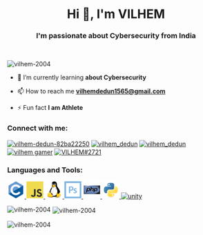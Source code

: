 <h1 align="center">Hi 👋, I'm VILHEM</h1>
<h3 align="center">I'm passionate about Cybersecurity from India</h3>
<img align="https://user-images.githubusercontent.com/55389276/140866485-8fb1c876-9a8f-4d6a-98dc-08c4981eaf70.gif">

<p align="left"> <img src="https://komarev.com/ghpvc/?username=vilhem-2004&label=Profile%20views&color=0e75b6&style=flat" alt="vilhem-2004" /> </p>

- 🌱 I’m currently learning **about Cybersecurity**

- 📫 How to reach me **vilhemdedun1565@gmail.com**

- ⚡ Fun fact **I am Athlete**

<h3 align="left">Connect with me:</h3>
<p align="left">
<a href="https://linkedin.com/in/vilhem-dedun-82ba22250" target="blank"><img align="center" src="https://raw.githubusercontent.com/rahuldkjain/github-profile-readme-generator/master/src/images/icons/Social/linked-in-alt.svg" alt="vilhem-dedun-82ba22250" height="30" width="40" /></a>
<a href="https://fb.com/vilhem_dedun" target="blank"><img align="center" src="https://raw.githubusercontent.com/rahuldkjain/github-profile-readme-generator/master/src/images/icons/Social/facebook.svg" alt="vilhem_dedun" height="30" width="40" /></a>
<a href="https://instagram.com/vilhem_dedun" target="blank"><img align="center" src="https://raw.githubusercontent.com/rahuldkjain/github-profile-readme-generator/master/src/images/icons/Social/instagram.svg" alt="vilhem_dedun" height="30" width="40" /></a>
<a href="https://www.youtube.com/c/VILHEM GAMER" target="blank"><img align="center" src="https://raw.githubusercontent.com/rahuldkjain/github-profile-readme-generator/master/src/images/icons/Social/youtube.svg" alt="vilhem gamer" height="30" width="40" /></a>
<a href="https://discord.gg/VILHEM#2721" target="blank"><img align="center" src="https://raw.githubusercontent.com/rahuldkjain/github-profile-readme-generator/master/src/images/icons/Social/discord.svg" alt="VILHEM#2721" height="30" width="40" /></a>
</p>

<h3 align="left">Languages and Tools:</h3>
<p align="left"> <a href="https://www.cprogramming.com/" target="_blank" rel="noreferrer"> <img src="https://raw.githubusercontent.com/devicons/devicon/master/icons/c/c-original.svg" alt="c" width="40" height="40"/> </a> <a href="https://developer.mozilla.org/en-US/docs/Web/JavaScript" target="_blank" rel="noreferrer"> <img src="https://raw.githubusercontent.com/devicons/devicon/master/icons/javascript/javascript-original.svg" alt="javascript" width="40" height="40"/> </a> <a href="https://www.linux.org/" target="_blank" rel="noreferrer"> <img src="https://raw.githubusercontent.com/devicons/devicon/master/icons/linux/linux-original.svg" alt="linux" width="40" height="40"/> </a> <a href="https://www.photoshop.com/en" target="_blank" rel="noreferrer"> <img src="https://raw.githubusercontent.com/devicons/devicon/master/icons/photoshop/photoshop-line.svg" alt="photoshop" width="40" height="40"/> </a> <a href="https://www.php.net" target="_blank" rel="noreferrer"> <img src="https://raw.githubusercontent.com/devicons/devicon/master/icons/php/php-original.svg" alt="php" width="40" height="40"/> </a> <a href="https://www.python.org" target="_blank" rel="noreferrer"> <img src="https://raw.githubusercontent.com/devicons/devicon/master/icons/python/python-original.svg" alt="python" width="40" height="40"/> </a> <a href="https://unity.com/" target="_blank" rel="noreferrer"> <img src="https://www.vectorlogo.zone/logos/unity3d/unity3d-icon.svg" alt="unity" width="40" height="40"/> </a> </p>

<p><img align="left" src="https://github-readme-stats.vercel.app/api/top-langs?username=vilhem-2004&show_icons=true&locale=en&layout=compact" alt="vilhem-2004" /></p>

<p>&nbsp;<img align="center" src="https://github-readme-stats.vercel.app/api?username=vilhem-2004&show_icons=true&locale=en" alt="vilhem-2004" /></p>

<p><img align="center" src="https://github-readme-streak-stats.herokuapp.com/?user=vilhem-2004&" alt="vilhem-2004" /></p>

